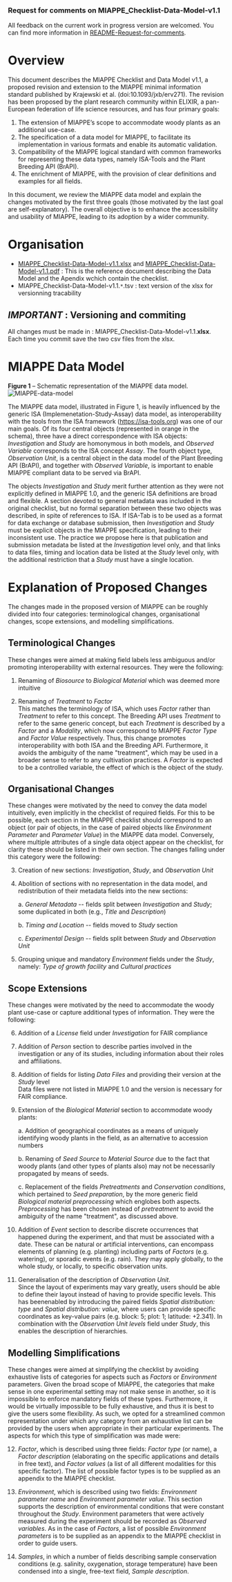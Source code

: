 



### Request for comments on MIAPPE_Checklist-Data-Model-v1.1

All feedback on the current work in progress version are welcomed. You can find more information in [README-Request-for-comments](README-Request-for-comments.md).


# Overview

This document describes the MIAPPE Checklist and Data Model v1.1, a proposed revision and extension to the MIAPPE minimal information standard published by Krajewski et al. (doi:10.1093/jxb/erv271). The revision has been proposed by the plant research community within ELIXIR, a pan-European federation of life science resources, and has four primary goals:

1. The extension of MIAPPE’s scope to accommodate woody plants as an additional use-case.
1. The specification of a data model for MIAPPE, to facilitate its implementation in various formats and enable its automatic validation.
1. Compatibility of the MIAPPE logical standard with common frameworks for representing these data types, namely ISA-Tools and the Plant Breeding API (BrAPI).
1. The enrichment of MIAPPE, with the provision of clear definitions and examples for all fields.

In this document, we review the MIAPPE data model and explain the changes motivated by the first three goals (those motivated by the last goal are self-explanatory). The overall objective is to enhance the accessibility and usability of MIAPPE, leading to its adoption by a wider community.

# Organisation

- [MIAPPE_Checklist-Data-Model-v1.1.xlsx](MIAPPE_Checklist-Data-Model-v1.1.xlsx) and [MIAPPE_Checklist-Data-Model-v1.1.pdf](MIAPPE_Checklist-Data-Model-v1.1.pdf) : This is the reference document describing the Data Model and the Apendix wchich contain the checklist.
- MIAPPE_Checklist-Data-Model-v1.1.``*``.tsv : text version of the xlsx for versionning tracability

## __*IMPORTANT*__ : Versioning and commiting
All changes must be made in : MIAPPE_Checklist-Data-Model-v1.1.**xlsx**. Each time you commit save the two csv files from the xlsx.

# MIAPPE Data Model

**Figure 1** – Schematic representation of the MIAPPE data model.
![MIAPPE-data-model](MIAPPE_Checklist-Data-Model-v1.1.png?raw=true "MIAPPE-data-model")

The MIAPPE data model, illustrated in Figure 1, is heavily influenced by
the generic ISA (Implemenetation-Study-Assay) data model, as
interoperability with the tools from the ISA framework
(https://isa-tools.org) was one of our main goals. Of its four central
objects (represented in orange in the schema), three have a direct
correspondence with ISA objects: *Investigation* and *Study* are
homonymous in both models, and *Observed Variable* corresponds to the
ISA concept *Assay*. The fourth object type, *Observation Unit*, is a
central object in the data model of the Plant Breeding API (BrAPI), and
together with *Observed Variable*, is important to enable MIAPPE
compliant data to be served via BrAPI.

The objects *Investigation* and *Study* merit further attention as they
were not explicitly defined in MIAPPE 1.0, and the generic ISA
definitions are broad and flexible. A section devoted to general
metadata was included in the original checklist, but no formal
separation between these two objects was described, in spite of
references to ISA. If ISA-Tab is to be used as a format for data
exchange or database submission, then *Investigation* and *Study* must
be explicit objects in the MIAPPE specification, leading to their
inconsistent use. The practice we propose here is that publication and
submission metadata be listed at the *Investigation* level only, and
that links to data files, timing and location data be listed at the
*Study* level only, with the additional restriction that a *Study* must
have a single location.


# Explanation of Proposed Changes

The changes made in the proposed version of MIAPPE can be roughly divided into four categories: terminological changes, organisational changes, scope extensions, and modelling simplifications.

## Terminological Changes

These changes were aimed at making field labels less ambiguous and/or promoting interoperability with external resources. They were the following: 

1.  Renaming of *Biosource* to *Biological Material* which was deemed
    more intuitive

2.  Renaming of *Treatment* to *Factor*\
    This matches the terminology of ISA, which uses *Factor* rather than
    *Treatment* to refer to this concept. The Breeding API uses
    *Treatment* to refer to the same generic concept, but each
    *Treatment* is described by a *Factor* and a *Modality*, which now
    correspond to MIAPPE *Factor* *Type* and *Factor Value*
    respectively. Thus, this change promotes interoperability with both
    ISA and the Breeding API. Furthermore, it avoids the ambiguity of
    the name "treatment", which may be used in a broader sense to refer
    to any cultivation practices. A *Factor* is expected to be a
    controlled variable, the effect of which is the object of the study.

## Organisational Changes

These changes were motivated by the need to convey the data model intuitively, even implicitly in the checklist of required fields. For this to be possible, each section in the MIAPPE checklist should correspond to an object (or pair of objects, in the case of paired objects like *Environment Parameter* and *Parameter Value*) in the MIAPPE data model. Conversely, where multiple attributes of a single data object appear on the checklist, for clarity these should be listed in their own section. The changes falling under this category were the following:

3.  Creation of new sections: *Investigation*, *Study*, and *Observation
    Unit*

4.  Abolition of sections with no representation in the data model, and
    redistribution of their metadata fields into the new sections:

    a.  *General Metadata* -- fields split between *Investigation* and
        *Study*; some duplicated in both (e.g., *Title* and
        *Description*)

    b.  *Timing and Location* -- fields moved to *Study* section

    c.  *Experimental Design* -- fields split between *Study* and
        *Observation Unit*

5.  Grouping unique and mandatory *Environment* fields under the
    *Study*, namely: *Type of growth facility* and *Cultural practices*

## Scope Extensions

These changes were motivated by the need to accommodate the woody plant use-case or capture additional types of information. They were the following: 

6.  Addition of a *License* field under *Investigation* for FAIR
    compliance

7.  Addition of *Person* section to describe parties involved in the
    investigation or any of its studies, including information about
    their roles and affiliations.

8.  Addition of fields for listing *Data Files* and providing their
    version at the *Study* level\
    Data files were not listed in MIAPPE 1.0 and the version is
    necessary for FAIR compliance.

9.  Extension of the *Biological Material* section to accommodate woody
    plants:

    a.  Addition of geographical coordinates as a means of uniquely
        identifying woody plants in the field, as an alternative to
        accession numbers

    b.  Renaming of *Seed Source* to *Material Source* due to the fact
        that woody plants (and other types of plants also) may not be
        necessarily propagated by means of seeds.

    c.  Replacement of the fields *Pretreatments* and *Conservation
        conditions*, which pertained to *Seed preparation*, by the more
        generic field *Biological material preprocessing* which englobes
        both aspects. *Preprocessing* has been chosen instead of
        *pretreatment* to avoid the ambiguity of the name "treatment",
        as discussed above.

10. Addition of *Event* section to describe discrete occurrences that
    happened during the experiment, and that must be associated with a
    date. These can be natural or artificial interventions, can
    encompass elements of planning (e.g. planting) including parts of
    *Factors* (e.g. watering), or sporadic events (e.g. rain). They may
    apply globally, to the whole study, or locally, to specific
    observation units.

11. Generalisation of the description of *Observation Unit*.\
    Since the layout of experiments may vary greatly, users should be
    able to define their layout instead of having to provide specific
    levels. This has beenenabled by introducing the paired fields
    *Spatial distribution: type* and *Spatial distribution: value*,
    where users can provide specific coordinates as key-value pairs
    (e.g. block: 5; plot: 1; latitude: +2.341). In combination with the
    *Observation Unit levels* field under *Study*, this enables the
    description of hierarchies.

## Modelling Simplifications

These changes were aimed at simplifying the checklist by avoiding exhaustive lists of categories for aspects such as *Factors* or *Environment* parameters. Given the broad scope of MIAPPE, the categories that make sense in one experimental setting may not make sense in another, so it is impossible to enforce mandatory fields of these types. Furthermore, it would be virtually impossible to be fully exhaustive, and thus it is best to give the users some flexibility. As such, we opted for a streamlined common representation under which any category from an exhaustive list can be provided by the users when appropriate in their particular experiments. The aspects for which this type of simplification was made were:

12. *Factor*, which is described using three fields: *Factor type* (or
    name), a *Factor description* (elaborating on the specific
    applications and details in free text), and *Factor values* (a list
    of all different modalities for this specific factor). The list of
    possible factor types is to be supplied as an appendix to the MIAPPE
    checklist.

13. *Environment*, which is described using two fields: *Environment
    parameter name* and *Environment parameter value*. This section
    supports the description of environmental conditions that were
    constant throughout the *Study*. Environment parameters that were
    actively measured during the experiment should be recorded as
    *Observed variables*. As in the case of *Factors*, a list of
    possible *Environment parameters* is to be supplied as an appendix
    to the MIAPPE checklist in order to guide users.

14. *Samples*, in which a number of fields describing sample
    conservation conditions (e.g. salinity, oxygenation, storage
    temperature) have been condensed into a single, free-text field,
    *Sample description*.
